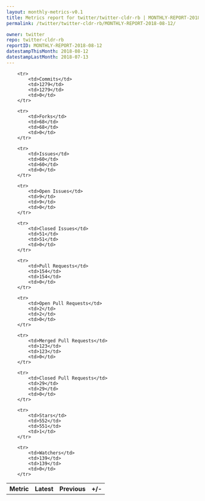 ```yaml
---
layout: monthly-metrics-v0.1
title: Metrics report for twitter/twitter-cldr-rb | MONTHLY-REPORT-2018-08-12 | 2018-08-12
permalink: /twitter/twitter-cldr-rb/MONTHLY-REPORT-2018-08-12/

owner: twitter
repo: twitter-cldr-rb
reportID: MONTHLY-REPORT-2018-08-12
datestampThisMonth: 2018-08-12
datestampLastMonth: 2018-07-13
---
```



<table style="width: 100%;">
    <tr>
        <th>Metric</th>
        <th>Latest</th>
        <th>Previous</th>
        <th>+/-</th>
    </tr>

        <tr>
            <td>Commits</td>
            <td>1279</td>
            <td>1279</td>
            <td>0</td>
        </tr>
        
        <tr>
            <td>Forks</td>
            <td>68</td>
            <td>68</td>
            <td>0</td>
        </tr>
        
        <tr>
            <td>Issues</td>
            <td>60</td>
            <td>60</td>
            <td>0</td>
        </tr>
        
        <tr>
            <td>Open Issues</td>
            <td>9</td>
            <td>9</td>
            <td>0</td>
        </tr>
        
        <tr>
            <td>Closed Issues</td>
            <td>51</td>
            <td>51</td>
            <td>0</td>
        </tr>
        
        <tr>
            <td>Pull Requests</td>
            <td>154</td>
            <td>154</td>
            <td>0</td>
        </tr>
        
        <tr>
            <td>Open Pull Requests</td>
            <td>2</td>
            <td>2</td>
            <td>0</td>
        </tr>
        
        <tr>
            <td>Merged Pull Requests</td>
            <td>123</td>
            <td>123</td>
            <td>0</td>
        </tr>
        
        <tr>
            <td>Closed Pull Requests</td>
            <td>29</td>
            <td>29</td>
            <td>0</td>
        </tr>
        
        <tr>
            <td>Stars</td>
            <td>552</td>
            <td>551</td>
            <td>1</td>
        </tr>
        
        <tr>
            <td>Watchers</td>
            <td>139</td>
            <td>139</td>
            <td>0</td>
        </tr>
        
</table>
